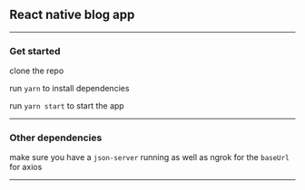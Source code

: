 ## React native blog app

---

### Get started

clone the repo

run `yarn` to install dependencies

run `yarn start` to start the app

---

### Other dependencies

make sure you have a `json-server` running as well as ngrok for the `baseUrl` for axios

---

